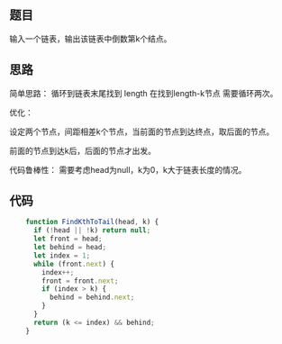 ## 题目

输入一个链表，输出该链表中倒数第k个结点。

## 思路

简单思路： 循环到链表末尾找到 length  在找到length-k节点   需要循环两次。

优化：

设定两个节点，间距相差k个节点，当前面的节点到达终点，取后面的节点。

前面的节点到达k后，后面的节点才出发。

代码鲁棒性： 需要考虑head为null，k为0，k大于链表长度的情况。

## 代码

```js
    function FindKthToTail(head, k) {
      if (!head || !k) return null;
      let front = head;
      let behind = head;
      let index = 1;
      while (front.next) {
        index++;
        front = front.next;
        if (index > k) {
          behind = behind.next;
        }
      }
      return (k <= index) && behind;
    }
```